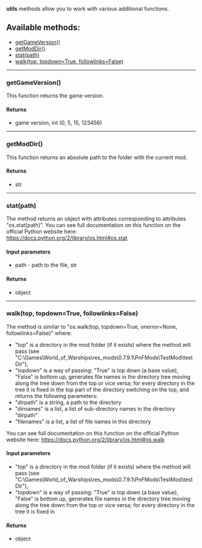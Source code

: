 **utils** methods allow you to work with various additional functions.

## Available methods:

- [getGameVersion()](#getGameVersion)
- [getModDir()](#getModDir)
- [stat(path)](#statpath)
- [walk(top, topdown=True, followlinks=False)](#walktop-topdown=True-followlinks=False)

---

### getGameVersion()

This function returns the game version.

#### Returns
- game version, int (0, 5, 15, 123456)

---

### getModDir()

This function returns an absolute path to the folder with the current mod.

#### Returns
- str

---

### stat(path)

The method returns an object with attributes corresponding to attributes "os.stat(path)".
You can see full documentation on this function on the official Python website here: https://docs.python.org/2/library/os.html#os.stat

#### Input parameters
- path - path to the file, str

#### Returns
- object

---

### walk(top, topdown=True, followlinks=False)

The method is similar to "os.walk(top, topdown=True, onerror=None, followlinks=False)" where:
  - "top" is a directory in the mod folder (if it exists) where the method will pass (see "C:\Games\World_of_Warships\res_mods\0.7.9.1\PnFMods\TestMod\testDir"),
  - "topdown" is a way of passing: "True" is top down (a base value), "False" is bottom up, generates file names in the directory tree moving along the tree down from the top or vice versa; for every  directory in the tree it is fixed in the top part of the directory switching on the top, and returns the following parameters:
  - "dirpath" is a string, a path to the directory
  - "dirnames" is a list, a list of sub-directory names in the directory "dirpath"
  - "filenames" is a list, a list of file names in this directory

You can see full documentation on this function on the official Python website here: https://docs.python.org/2/library/os.html#os.walk

#### Input parameters
- "top" is a directory in the mod folder (if it exists) where the method will pass (see "C:\Games\World_of_Warships\res_mods\0.7.9.1\PnFMods\TestMod\testDir"),
- "topdown" is a way of passing: "True" is top down (a base value), "False" is bottom up, generates file names in the directory tree moving along the tree down from the top or vice versa; for every  directory in the tree it is fixed in 

#### Returns
- object

